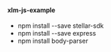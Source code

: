 #### xlm-js-example

* npm install --save stellar-sdk
* npm install --save express
* npm install body-parser